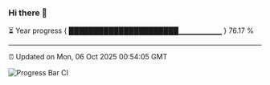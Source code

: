 ### Hi there 👋

⏳ Year progress { ██████████████████████▁▁▁▁▁▁▁▁ } 76.17 %

---

⏰ Updated on Mon, 06 Oct 2025 00:54:05 GMT

![Progress Bar CI](https://github.com/Shyam-Makwana/GitHub-Actions-Demo/workflows/Progress%20Bar%20CI/badge.svg)
